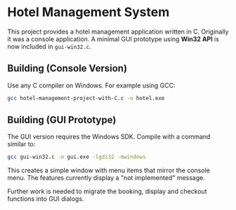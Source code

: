 # Hotel Management System

This project provides a hotel management application written in C.
Originally it was a console application. A minimal GUI prototype using
**Win32 API** is now included in `gui-win32.c`.

## Building (Console Version)
Use any C compiler on Windows. For example using GCC:

```bash
gcc hotel-management-project-with-C.c -o hotel.exe
```

## Building (GUI Prototype)
The GUI version requires the Windows SDK. Compile with a command similar to:

```bash
gcc gui-win32.c -o gui.exe -lgdi32 -mwindows
```

This creates a simple window with menu items that mirror the console menu.
The features currently display a "not implemented" message.

Further work is needed to migrate the booking, display and checkout
functions into GUI dialogs.
